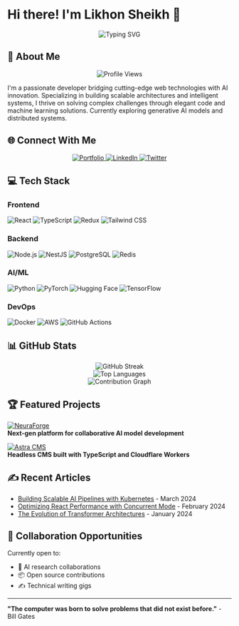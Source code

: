 # Hi there! I'm Likhon Sheikh 👋

<p align="center">
  <img src="https://readme-typing-svg.herokuapp.com?font=Fira+Code&size=22&duration=3000&pause=1000&color=64FFDA&center=true&width=435&lines=Full-Stack+Developer;AI+Researcher;Open+Source+Contributor" alt="Typing SVG">
</p>

## 🚀 About Me

<p align="center">
  <img src="https://komarev.com/ghpvc/?username=likhonsheikh54&color=64ffda&style=flat-square" alt="Profile Views">
</p>

I'm a passionate developer bridging cutting-edge web technologies with AI innovation. Specializing in building scalable architectures and intelligent systems, I thrive on solving complex challenges through elegant code and machine learning solutions. Currently exploring generative AI models and distributed systems.

## 🌐 Connect With Me

<p align="center">
  <a href="https://likhonsheikh.com">
    <img src="https://img.shields.io/badge/Portfolio-likhonsheikh.com-64ffda?style=for-the-badge&logo=google-chrome" alt="Portfolio">
  </a>
  <a href="https://linkedin.com/in/likhonsheikh">
    <img src="https://img.shields.io/badge/LinkedIn-Likhon%20Sheikh-64ffda?style=for-the-badge&logo=linkedin" alt="LinkedIn">
  </a>
  <a href="https://twitter.com/likhon_shk">
    <img src="https://img.shields.io/badge/Twitter-1DA1F2?style=for-the-badge&logo=twitter&logoColor=white" alt="Twitter">
  </a>
</p>

## 💻 Tech Stack

### Frontend
![React](https://img.shields.io/badge/React-20232A?style=for-the-badge&logo=react&logoColor=61DAFB)
![TypeScript](https://img.shields.io/badge/TypeScript-007ACC?style=for-the-badge&logo=typescript&logoColor=white)
![Redux](https://img.shields.io/badge/Redux-593D88?style=for-the-badge&logo=redux&logoColor=white)
![Tailwind CSS](https://img.shields.io/badge/Tailwind_CSS-38B2AC?style=for-the-badge&logo=tailwind-css&logoColor=white)

### Backend
![Node.js](https://img.shields.io/badge/Node.js-43853D?style=for-the-badge&logo=node.js&logoColor=white)
![NestJS](https://img.shields.io/badge/nestjs-E0234E?style=for-the-badge&logo=nestjs&logoColor=white)
![PostgreSQL](https://img.shields.io/badge/PostgreSQL-316192?style=for-the-badge&logo=postgresql&logoColor=white)
![Redis](https://img.shields.io/badge/Redis-DC382D?style=for-the-badge&logo=redis&logoColor=white)

### AI/ML
![Python](https://img.shields.io/badge/Python-3776AB?style=for-the-badge&logo=python&logoColor=white)
![PyTorch](https://img.shields.io/badge/PyTorch-EE4C2C?style=for-the-badge&logo=pytorch&logoColor=white)
![Hugging Face](https://img.shields.io/badge/Hugging%20Face-FFD21F?style=for-the-badge&logo=huggingface&logoColor=black)
![TensorFlow](https://img.shields.io/badge/TensorFlow-FF6F00?style=for-the-badge&logo=tensorflow&logoColor=white)

### DevOps
![Docker](https://img.shields.io/badge/Docker-2496ED?style=for-the-badge&logo=docker&logoColor=white)
![AWS](https://img.shields.io/badge/AWS-232F3E?style=for-the-badge&logo=amazon-aws&logoColor=white)
![GitHub Actions](https://img.shields.io/badge/GitHub_Actions-2088FF?style=for-the-badge&logo=github-actions&logoColor=white)

## 📊 GitHub Stats

<p align="center">
  <img src="https://github-readme-streak-stats.herokuapp.com/?user=likhonsheikh54&theme=nightowl" alt="GitHub Streak">
  <br>
  <img src="https://github-readme-stats.vercel.app/api/top-langs/?username=likhonsheikh54&layout=compact&theme=nightowl" alt="Top Languages">
  <br>
  <img src="https://github-readme-activity-graph.vercel.app/graph?username=likhonsheikh54&theme=react-dark&hide_border=true" alt="Contribution Graph">
</p>

## 🏆 Featured Projects

[![NeuraForge](https://github-readme-stats.vercel.app/api/pin/?username=likhonsheikh54&repo=neuraforge&theme=nightowl)](https://github.com/likhonsheikh54/neuraforge)  
**Next-gen platform for collaborative AI model development**

[![Astra CMS](https://github-readme-stats.vercel.app/api/pin/?username=likhonsheikh54&repo=astra-cms&theme=nightowl)](https://github.com/likhonsheikh54/astra-cms)  
**Headless CMS built with TypeScript and Cloudflare Workers**

## ✍️ Recent Articles

- [Building Scalable AI Pipelines with Kubernetes](https://blog.likhon.dev/ai-pipelines-kubernetes) - March 2024
- [Optimizing React Performance with Concurrent Mode](https://blog.likhon.dev/react-concurrent-mode) - February 2024
- [The Evolution of Transformer Architectures](https://blog.likhon.dev/transformer-evolution) - January 2024

## 🤝 Collaboration Opportunities

Currently open to:
- 🤖 AI research collaborations
- 📦 Open source contributions
- ✍️ Technical writing gigs

---

**"The computer was born to solve problems that did not exist before."** - Bill Gates
